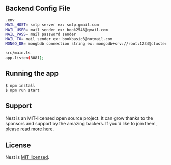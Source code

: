 ## Backend Config File
```bash
.env
MAIL_HOST= smtp server ex: smtp.gmail.com
MAIL_USER= mail sender ex: book2546@gmail.com
MAIL_PASS= mail password sender
MAIL_TO= mail sender ex: bookbasic3@hotmail.com
MONGO_DB= mongbdb connection string ex: mongodb+srv://root:1234@cluster0.n0eqx.gcp.mongodb.net/test

src/main.ts
app.listen(8081);
```
## Running the app

```bash
$ npm install
$ npm run start
```

## Support

Nest is an MIT-licensed open source project. It can grow thanks to the sponsors and support by the amazing backers. If you'd like to join them, please [read more here](https://docs.nestjs.com/support).

## License

Nest is [MIT licensed](LICENSE).
